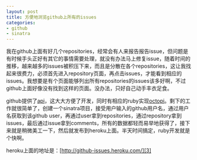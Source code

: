 ```yaml
---
layout: post
title: 方便地浏览github上所有的issues
categories:
- github
- sinatra
---
```

我在github上面有好几个repositories，经常会有人来报告报告issue，但问题是有时候手头正好有其它的事情需要处理，就没有办法马上修复issue，随着时间的推移，越来越多的issues被积压下来，而且是分散在各个repositories，这让我找起来很费力，必须首先进入repository页面，再点击issues，才能看到相应的issues。我想要是有个页面能够列出所有repositories的issues该多好啊，不过github上面好像没有找到这样的页面。没办法，只好自己动手丰衣足食。

github提供了[api][1]，这大大方便了开发，同时有相应的ruby实现[octopi][2]。剩下的工作就很简单了，创建一个sinatra项目，接受用户输入的github用户名，通过用户名获取到该github user，再通过user拿到repositories，通过repository拿到issues，最后通过issue拿到comments，所有的数据都轻而易举地获得了，接下来就是稍微美工一下，然后就发布到heroku上面。半天时间搞定，ruby开发就是个快啊。

heroku上面的地址是：[http://github-issues.heroku.com/][3]

  [1]: http://develop.github.com/
  [2]: http://github.com/fcoury/octopi/
  [3]: http://github-issues.heroku.com/

